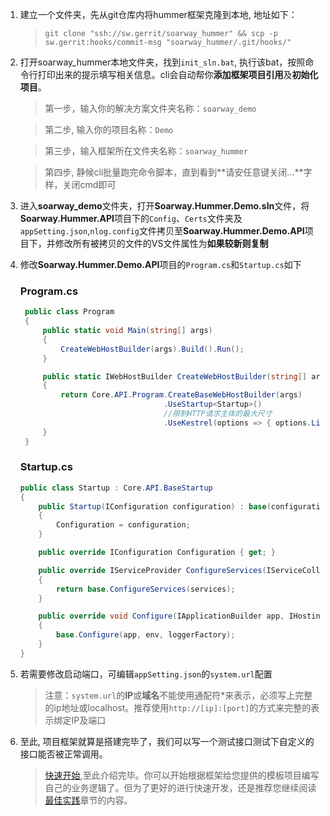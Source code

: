 1. 建立一个文件夹，先从git仓库内将hummer框架克隆到本地, 地址如下：
   >```git clone "ssh://sw.gerrit/soarway_hummer" && scp -p sw.gerrit:hooks/commit-msg "soarway_hummer/.git/hooks/"```
2. 打开soarway_hummer本地文件夹，找到`init_sln.bat`, 执行该bat，按照命令行打印出来的提示填写相关信息。cli会自动帮你**添加框架项目引用**及**初始化项目**。
   >第一步，输入你的解决方案文件夹名称：`soarway_demo`
   
   >第二步, 输入你的项目名称：`Demo`

   >第三步，输入框架所在文件夹名称：`soarway_hummer`

   >第四步, 静候cli批量跑完命令脚本，直到看到**请安任意键关闭...**字样，关闭cmd即可
3. 进入**soarway_demo**文件夹，打开**Soarway.Hummer.Demo.sln**文件，将**Soarway.Hummer.API**项目下的`Config`、`Certs`文件夹及`appSetting.json`,`nlog.config`文件拷贝至**Soarway.Hummer.Demo.API**项目下，并修改所有被拷贝的文件的VS文件属性为**如果较新则复制**
4. 修改**Soarway.Hummer.Demo.API**项目的`Program.cs`和`Startup.cs`如下
   ### Program.cs
   ```C#
    public class Program
    {
        public static void Main(string[] args)
        {
            CreateWebHostBuilder(args).Build().Run();
        }

        public static IWebHostBuilder CreateWebHostBuilder(string[] args)
        {
            return Core.API.Program.CreateBaseWebHostBuilder(args)
                                   .UseStartup<Startup>()
								   //限制HTTP请求主体的最大尺寸
                                   .UseKestrel(options => { options.Limits.MaxRequestBodySize = AppSettings.Get<int>(ConfigKey.MaxRequestBodySize) * 1024; });
        }
    }
   ```

   ### Startup.cs
   ```C#
   public class Startup : Core.API.BaseStartup
   {
       public Startup(IConfiguration configuration) : base(configuration)
       {
           Configuration = configuration;
       }

       public override IConfiguration Configuration { get; }

       public override IServiceProvider ConfigureServices(IServiceCollection services)
       {
           return base.ConfigureServices(services);
       }

       public override void Configure(IApplicationBuilder app, IHostingEnvironment env, ILoggerFactory loggerFactory)
       {
           base.Configure(app, env, loggerFactory);
       }
   }
   ```
5. 若需要修改启动端口，可编辑`appSetting.json`的`system.url`配置
   >注意：`system.url`的**IP**或**域名**不能使用通配符\*来表示，必须写上完整的ip地址或localhost。推荐使用`http://[ip]:[port]`的方式来完整的表示绑定IP及端口
6. 至此, 项目框架就算是搭建完毕了，我们可以写一个测试接口测试下自定义的接口能否被正常调用。
   >[快速开始](SUMMARY.md),至此介绍完毕。你可以开始根据框架给您提供的模板项目编写自己的业务逻辑了。但为了更好的进行快速开发，还是推荐您继续阅读[最佳实践](\最佳实践.md)章节的内容。